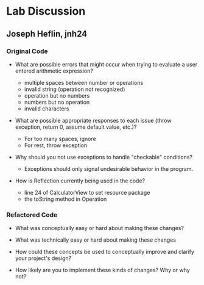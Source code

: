 # Lab Discussion
## Joseph Heflin, jnh24

### Original Code

 * What are possible errors that might occur when trying to evaluate a user entered arithmetic expression?
   - multiple spaces between number or operations
   - invalid string (operation not recognized)
   - operation but no numbers
   - numbers but no operation
   - invalid characters

 * What are possible appropriate responses to each issue (throw exception, return 0, assume default value, etc.)?
   - For too many spaces, ignore
   - For rest, throw exception

 * Why should you not use exceptions to handle "checkable" conditions?
   - Exceptions should only signal undesirable behavior in the program.

 * How is Reflection currently being used in the code?
   - line 24 of CalculatorView to set resource package
   - the toString method in Operation


### Refactored Code

* What was conceptually easy or hard about making these changes?

* What was technically easy or hard about making these changes

* How could these concepts be used to conceptually improve and clarify your project's design?

* How likely are you to implement these kinds of changes? Why or why not?

